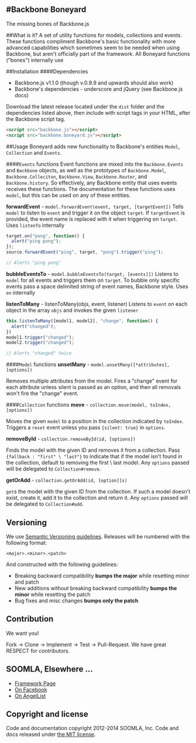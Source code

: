 #Backbone Boneyard
---
The missing bones of Backbone.js

##What is it?
A set of utility functions for models, collections and events.  These functions compliment Backbone's basic functionality with more advanced capabilities which sometimes seem to be needed when using Backbone, but aren't officially part of the framework.  All Boneyard functions ("bones") internally use 

##Installation
####Dependencies
* Backbone.js v1.1.0 (though v.0.9.9 and upwards should also work)
* Backbone's dependencies - underscore and jQuery (see Backbone.js docs)


Download the latest release located under the `dist` folder and the dependencies listed above, then include with script tags in your HTML, after the Backbone script tag.

```html
<script src="backbone.js"></script>
<script src="backbone.boneyard.js"></script>
```


##Usage
Boneyard adds new functionality to Backbone's entities `Model`, `Collection` and `Events`.


####`Events` functions
Event functions are mixed into the `Backbone.Events` and `Backbone` objects, as well as the prototypes of `Backbone.Model`, `Backbone.Colleciton`, `Backbone.View`, `Backbone.Router`, and `Backbone.history`.  So effectively, any Backbone entity that uses events receives these functions.  The documentation for these functions uses `model`, but this can be used on any of these entities.

**forwardEvent** - `model.forwardEvent(event, target, [targetEvent])`
Tells `model` to listen to `event` and trigger it on the object `target`.  If `targetEvent` is provided, the event name is replaced with it when triggering on `target`.  Uses `listenTo` internally

```js
target.on("pong", function() {
  alert("ping pong");
});
source.forwardEvent("ping", target, "pong").trigger("ping");

// Alerts "ping pong"
```

**bubbleEventsTo** - `model.bubbleEventsTo(target, [events]])`
Listens to `model` for all events and triggers them on `target`.  To bubble only specific events pass a space delimited string of event names, Backbone style. Uses `on` internally

**listenToMany** - listenToMany(objs, event, listener)
Listens to `event` on each object in the array `objs` and invokes the given `listener`

```js
this.listenToMany([model1, model2], "change", function() {
  alert("changed");
})
model1.trigger("changed");
model2.trigger("changed");

// Alerts "changed" twice
```

####`Model` functions
**unsetMany** - `model.unsetMany([*attributes], [options])`

Removes multiple attributes from the model. Fires a "change" event for each attribute unless silent is passed as an option, and then all removals won't fire the "change" event.

####`Collection` functions
**move** - `collection.move(model, toIndex, [options])`

Moves the given `model` to a position in the collection indicated by `toIndex`.  Triggers a `reset` event unless you pass `{silent: true}` in `options`.

**removeById** - `collection.removeById(id, [options])`

Finds the model with the given ID and removes it from a collection.  Pass `{fallback : "first" \ "last"}` to indicate that if the model isn't found in the collection, default to removing the first \ last model.  Any `options` passed will be delegated to `Collection#remove`.

**getOrAdd** - `collection.getOrAdd(id, [option]]s)`

`get`s the model with the given ID from the collection.  If such a model doesn't exist, create it, add it to the collection and return it.  Any `options` passed will be delegated to `Collection#add`.


## Versioning

We use [Semantic Versioning guidelines](http://semver.org/). Releases will be numbered with the following format:

`<major>.<minor>.<patch>`

And constructed with the following guidelines:

- Breaking backward compatibility **bumps the major** while resetting minor and patch
- New additions without breaking backward compatibility **bumps the minor** while resetting the patch
- Bug fixes and misc changes **bumps only the patch**


## Contribution


We want you!

Fork -> Clone -> Implement -> Test -> Pull-Request. We have great RESPECT for contributors.

## SOOMLA, Elsewhere ...


+ [Framework Page](http://project.soom.la/)
+ [On Facebook](https://www.facebook.com/pages/The-SOOMLA-Project/389643294427376)
+ [On AngelList](https://angel.co/the-soomla-project)


## Copyright and license

Code and documentation copyright 2012-2014 SOOMLA, Inc. Code and docs released under [the MIT license](LICENSE).
